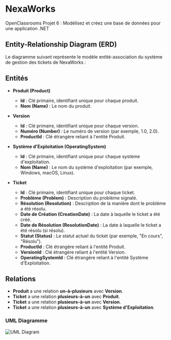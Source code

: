# NexaWorks
OpenClassrooms Projet 6 : Modélisez et créez une base de données pour une application .NET

## Entity-Relationship Diagram (ERD)

Le diagramme suivant représente le modèle entité-association du système de gestion des tickets de NexaWorks :

## Entités

- **Produit (Product)**
  - **Id** : Clé primaire, identifiant unique pour chaque produit.
  - **Nom (Name)** : Le nom du produit.

- **Version**
  - **Id** : Clé primaire, identifiant unique pour chaque version.
  - **Numéro (Number)** : Le numéro de version (par exemple, 1.0, 2.0).
  - **ProductId** : Clé étrangère reliant à l'entité Produit.

- **Système d'Exploitation (OperatingSystem)**
  - **Id** : Clé primaire, identifiant unique pour chaque système d'exploitation.
  - **Nom (Name)** : Le nom du système d'exploitation (par exemple, Windows, macOS, Linux).

- **Ticket**
  - **Id** : Clé primaire, identifiant unique pour chaque ticket.
  - **Problème (Problem)** : Description du problème signalé.
  - **Résolution (Resolution)** : Description de la manière dont le problème a été résolu.
  - **Date de Création (CreationDate)** : La date à laquelle le ticket a été créé.
  - **Date de Résolution (ResolutionDate)** : La date à laquelle le ticket a été résolu (si résolu).
  - **Statut (Status)** : Le statut actuel du ticket (par exemple, "En cours", "Résolu").
  - **ProductId** : Clé étrangère reliant à l'entité Produit.
  - **VersionId** : Clé étrangère reliant à l'entité Version.
  - **OperatingSystemId** : Clé étrangère reliant à l'entité Système d'Exploitation.

## Relations

- **Produit** a une relation **un-à-plusieurs** avec **Version**.
- **Ticket** a une relation **plusieurs-à-un** avec **Produit**.
- **Ticket** a une relation **plusieurs-à-un** avec **Version**.
- **Ticket** a une relation **plusieurs-à-un** avec **Système d'Exploitation**.

### UML Diagramme

![UML Diagram](https://uml.benoitpodwinski.com/png/bL0n3i8m3Dpx2giZKZ_02WiBHO3OqzQ2Y2P1YJD4BNydWHIQggh4PFbyvpiR9N5oa1-qQcnDENGPm0fs3Qo1ItetUoRGjuOqbzVicMKOHHVKXYivBxAYGlsJ1IoQV7cZLUK3DIDFF3b3AFxBSURr7UUpUykgHP7cEA9HhIKVFSKt6bb0juo2KIYbRDr4CpSz4IDhbgyDMFnOWarE7tydhe2-BmhL3Me_ps_CW63IvLFEvnSfPT0jK2OX5gWl)
